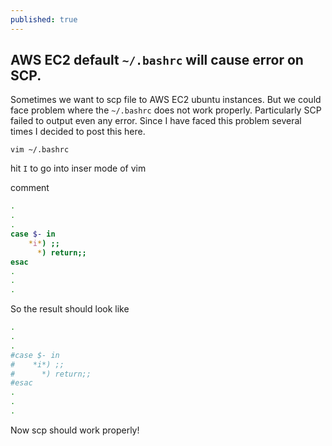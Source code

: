 ```yaml
---
published: true
---
```

## AWS EC2 default `~/.bashrc` will cause error on SCP.

Sometimes we want to scp file to AWS EC2 ubuntu instances.
But we could face problem where the `~/.bashrc` does not work properly. Particularly SCP failed to output even any error. Since I have faced this problem several times I decided to post this here.

`vim ~/.bashrc`

hit `I` to go into inser mode of vim

comment
```bash
.
.
.
case $- in
    *i*) ;;
      *) return;;
esac
.
.
.
```

So the result should look like
```bash
.
.
.
#case $- in
#    *i*) ;;
#      *) return;;
#esac
.
.
.
```

Now scp should work properly!


